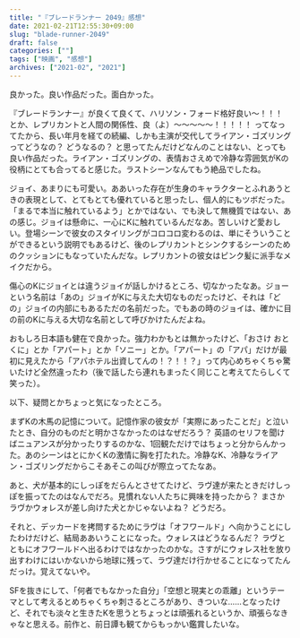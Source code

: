 ```yaml
---
title: "『ブレードランナー 2049』感想"
date: 2021-02-21T12:55:30+09:00
slug: "blade-runner-2049"
draft: false
categories: [""]
tags: ["映画", "感想"]
archives: ["2021-02", "2021"]
---
```

良かった。良い作品だった。面白かった。

『ブレードランナー』が良くて良くて、ハリソン・フォード格好良い〜！！！ とか、レプリカントと人間の関係性、良（よ）〜〜〜〜〜！！！！！ ってなってたから、長い年月を経ての続編、しかも主演が交代してライアン・ゴズリングってどうなの？ どうなるの？ と思ってたんだけどなんのことはない、とっても良い作品だった。ライアン・ゴズリングの、表情おさえめで冷静な雰囲気がKの役柄にとても合ってると感じた。ラストシーンなんてもう絶品でしたね。

ジョイ、あまりにも可愛い。ああいった存在が生身のキャラクターとふれあうときの表現として、とてもとても優れていると思ったし、個人的にもツボだった。「まるで本当に触れているよう」とかではない、でも決して無機質ではない、あの感じ。ジョイは懸命に、一心にKに触れているんだなあ。苦しいけど愛おしい。登場シーンで彼女のスタイリングがコロコロ変わるのは、単にそういうことができるという説明でもあるけど、後のレプリカントとシンクするシーンのためのクッションにもなっていたんだな。レプリカントの彼女はピンク髪に派手なメイクだから。

傷心のKにジョイとは違うジョイが話しかけるところ、切なかったなあ。ジョーという名前は「あの」ジョイがKに与えた大切なものだったけど、それは「どの」ジョイの内部にもあるただの名前だった。でもあの時のジョイは、確かに目の前のKに与える大切な名前として呼びかけたんだよね。

おもしろ日本語も健在で良かった。強力わかもとは無かったけど、「おさけ おとくに」とか「アパート」とか「ソニー」とか。「アパート」の「アパ」だけが最初に見えたから「アパホテル出資してんの！？！！？」って内心めちゃくちゃ驚いたけど全然違ったわ（後で話したら連れもまったく同じこと考えてたらしくて笑った）。

以下、疑問とかちょっと気になったところ。

まずKの木馬の記憶について。記憶作家の彼女が「実際にあったことだ」と泣いたとき、自分のものだと明かさなかったのはなぜだろう？ 英語のセリフを聞けばニュアンスが分かったりするのかな、1回観ただけではちょっと分からんかった。あのシーンはとにかくKの激情に胸を打たれた。冷静なK、冷静なライアン・ゴズリングだからこそあそこの叫びが際立ってたなあ。

あと、犬が基本的にしっぽをだらんとさせてたけど、ラヴ達が来たときだけしっぽを振ってたのはなんでだろ。見慣れない人たちに興味を持ったから？ まさかラヴかウォレスが差し向けた犬とかじゃないよね？ どうだろ。

それと、デッカードを拷問するためにラヴは「オフワールド」へ向かうことにしたわけだけど、結局ああいうことになった。ウォレスはどうなるんだ？ ラヴとともにオフワールドへ出るわけではなかったのかな。さすがにウォレス社を放り出すわけにはいかないから地球に残って、ラヴ達だけ行かせることになってたんだっけ。覚えてないや。

SFを抜きにして、「何者でもなかった自分」「空想と現実との乖離」というテーマとして考えるとめちゃくちゃ刺さるところがあり、きついな……となったけど、それでも淡々と生きたKを思うとちょっとは頑張れるというか、頑張らなきゃなと思える。前作と、前日譚も観てからもっかい鑑賞したいな。
